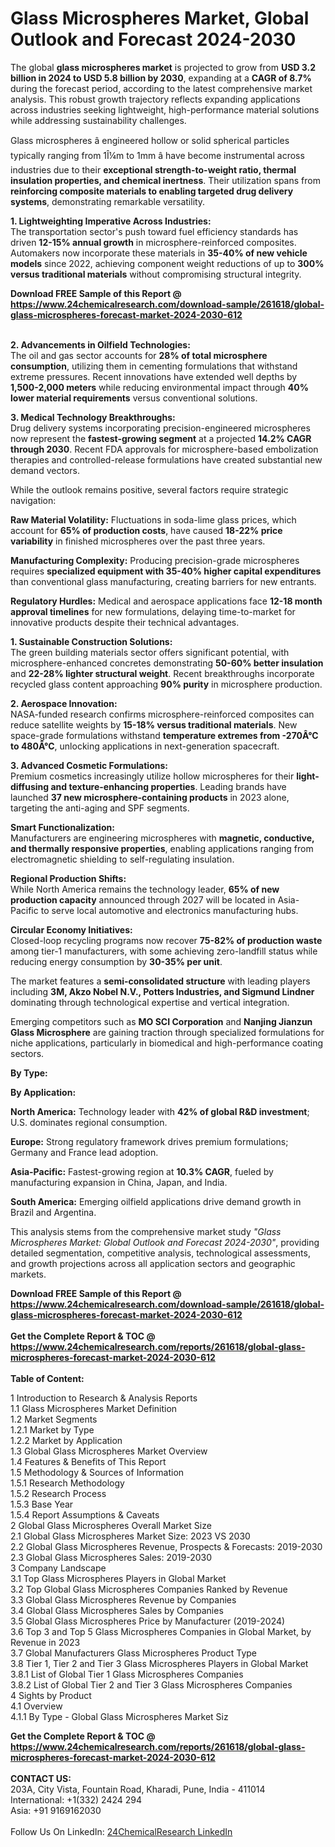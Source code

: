 <h1>Glass Microspheres Market, Global Outlook and Forecast 2024-2030</h1><p>The global <strong>glass microspheres market</strong> is projected to grow from <strong>USD 3.2 billion in 2024 to USD 5.8 billion by 2030</strong>, expanding at a <strong>CAGR of 8.7%</strong> during the forecast period, according to the latest comprehensive market analysis. This robust growth trajectory reflects expanding applications across industries seeking lightweight, high-performance material solutions while addressing sustainability challenges.</p><p>Glass microspheres â engineered hollow or solid spherical particles typically ranging from 1Î¼m to 1mm â have become instrumental across industries due to their <strong>exceptional strength-to-weight ratio, thermal insulation properties, and chemical inertness</strong>. Their utilization spans from <strong>reinforcing composite materials to enabling targeted drug delivery systems</strong>, demonstrating remarkable versatility.</p><p><strong>1. Lightweighting Imperative Across Industries:</strong><br>
The transportation sector's push toward fuel efficiency standards has driven <strong>12-15% annual growth</strong> in microsphere-reinforced composites. Automakers now incorporate these materials in <strong>35-40% of new vehicle models</strong> since 2022, achieving component weight reductions of up to <strong>300% versus traditional materials</strong> without compromising structural integrity.</p><div><b>Download FREE Sample of this Report @ 
            <a href="https://www.24chemicalresearch.com/download-sample/261618/global-glass-microspheres-forecast-market-2024-2030-612">
            https://www.24chemicalresearch.com/download-sample/261618/global-glass-microspheres-forecast-market-2024-2030-612</a></b></div><br><p><strong>2. Advancements in Oilfield Technologies:</strong><br>
The oil and gas sector accounts for <strong>28% of total microsphere consumption</strong>, utilizing them in cementing formulations that withstand extreme pressures. Recent innovations have extended well depths by <strong>1,500-2,000 meters</strong> while reducing environmental impact through <strong>40% lower material requirements</strong> versus conventional solutions.</p><p><strong>3. Medical Technology Breakthroughs:</strong><br>
Drug delivery systems incorporating precision-engineered microspheres now represent the <strong>fastest-growing segment</strong> at a projected <strong>14.2% CAGR through 2030</strong>. Recent FDA approvals for microsphere-based embolization therapies and controlled-release formulations have created substantial new demand vectors.</p><p>While the outlook remains positive, several factors require strategic navigation:</p><p><strong>Raw Material Volatility:</strong> Fluctuations in soda-lime glass prices, which account for <strong>65% of production costs</strong>, have caused <strong>18-22% price variability</strong> in finished microspheres over the past three years.</p><p><strong>Manufacturing Complexity:</strong> Producing precision-grade microspheres requires <strong>specialized equipment with 35-40% higher capital expenditures</strong> than conventional glass manufacturing, creating barriers for new entrants.</p><p><strong>Regulatory Hurdles:</strong> Medical and aerospace applications face <strong>12-18 month approval timelines</strong> for new formulations, delaying time-to-market for innovative products despite their technical advantages.</p><p><strong>1. Sustainable Construction Solutions:</strong><br>
The green building materials sector offers significant potential, with microsphere-enhanced concretes demonstrating <strong>50-60% better insulation</strong> and <strong>22-28% lighter structural weight</strong>. Recent breakthroughs incorporate recycled glass content approaching <strong>90% purity</strong> in microsphere production.</p><p><strong>2. Aerospace Innovation:</strong><br>
NASA-funded research confirms microsphere-reinforced composites can reduce satellite weights by <strong>15-18% versus traditional materials</strong>. New space-grade formulations withstand <strong>temperature extremes from -270Â°C to 480Â°C</strong>, unlocking applications in next-generation spacecraft.</p><p><strong>3. Advanced Cosmetic Formulations:</strong><br>
Premium cosmetics increasingly utilize hollow microspheres for their <strong>light-diffusing and texture-enhancing properties</strong>. Leading brands have launched <strong>37 new microsphere-containing products</strong> in 2023 alone, targeting the anti-aging and SPF segments.</p><p><strong>Smart Functionalization:</strong><br>
	Manufacturers are engineering microspheres with <strong>magnetic, conductive, and thermally responsive properties</strong>, enabling applications ranging from electromagnetic shielding to self-regulating insulation.</p><p><strong>Regional Production Shifts:</strong><br>
	While North America remains the technology leader, <strong>65% of new production capacity</strong> announced through 2027 will be located in Asia-Pacific to serve local automotive and electronics manufacturing hubs.</p><p><strong>Circular Economy Initiatives:</strong><br>
	Closed-loop recycling programs now recover <strong>75-82% of production waste</strong> among tier-1 manufacturers, with some achieving zero-landfill status while reducing energy consumption by <strong>30-35% per unit</strong>.</p><p>The market features a <strong>semi-consolidated structure</strong> with leading players including <strong>3M, Akzo Nobel N.V., Potters Industries, and Sigmund Lindner</strong> dominating through technological expertise and vertical integration.</p><p>Emerging competitors such as <strong>MO SCI Corporation</strong> and <strong>Nanjing Jianzun Glass Microsphere</strong> are gaining traction through specialized formulations for niche applications, particularly in biomedical and high-performance coating sectors.</p><p><strong>By Type:</strong></p><p><strong>By Application:</strong></p><p><strong>North America:</strong> Technology leader with <strong>42% of global R&amp;D investment</strong>; U.S. dominates regional consumption.</p><p><strong>Europe:</strong> Strong regulatory framework drives premium formulations; Germany and France lead adoption.</p><p><strong>Asia-Pacific:</strong> Fastest-growing region at <strong>10.3% CAGR</strong>, fueled by manufacturing expansion in China, Japan, and India.</p><p><strong>South America:</strong> Emerging oilfield applications drive demand growth in Brazil and Argentina.</p><p>This analysis stems from the comprehensive market study <em>"Glass Microspheres Market: Global Outlook and Forecast 2024-2030"</em>, providing detailed segmentation, competitive analysis, technological assessments, and growth projections across all application sectors and geographic markets.</p><div><b>Download FREE Sample of this Report @ 
            <a href="https://www.24chemicalresearch.com/download-sample/261618/global-glass-microspheres-forecast-market-2024-2030-612">
            https://www.24chemicalresearch.com/download-sample/261618/global-glass-microspheres-forecast-market-2024-2030-612</a></b></div><br><div><b>Get the Complete Report & TOC @ 
            <a href="https://www.24chemicalresearch.com/reports/261618/global-glass-microspheres-forecast-market-2024-2030-612">
            https://www.24chemicalresearch.com/reports/261618/global-glass-microspheres-forecast-market-2024-2030-612</a></b></div><br>
            <b>Table of Content:</b><p>1 Introduction to Research & Analysis Reports<br />
    1.1 Glass Microspheres Market Definition<br />
    1.2 Market Segments<br />
        1.2.1 Market by Type<br />
        1.2.2 Market by Application<br />
    1.3 Global Glass Microspheres Market Overview<br />
    1.4 Features & Benefits of This Report<br />
    1.5 Methodology & Sources of Information<br />
        1.5.1 Research Methodology<br />
        1.5.2 Research Process<br />
        1.5.3 Base Year<br />
        1.5.4 Report Assumptions & Caveats<br />
2 Global Glass Microspheres Overall Market Size<br />
    2.1 Global Glass Microspheres Market Size: 2023 VS 2030<br />
    2.2 Global Glass Microspheres Revenue, Prospects & Forecasts: 2019-2030<br />
    2.3 Global Glass Microspheres Sales: 2019-2030<br />
3 Company Landscape<br />
    3.1 Top Glass Microspheres Players in Global Market<br />
    3.2 Top Global Glass Microspheres Companies Ranked by Revenue<br />
    3.3 Global Glass Microspheres Revenue by Companies<br />
    3.4 Global Glass Microspheres Sales by Companies<br />
    3.5 Global Glass Microspheres Price by Manufacturer (2019-2024)<br />
    3.6 Top 3 and Top 5 Glass Microspheres Companies in Global Market, by Revenue in 2023<br />
    3.7 Global Manufacturers Glass Microspheres Product Type<br />
    3.8 Tier 1, Tier 2 and Tier 3 Glass Microspheres Players in Global Market<br />
        3.8.1 List of Global Tier 1 Glass Microspheres Companies<br />
        3.8.2 List of Global Tier 2 and Tier 3 Glass Microspheres Companies<br />
4 Sights by Product<br />
    4.1 Overview<br />
        4.1.1 By Type - Global Glass Microspheres Market Siz</p><div><b>Get the Complete Report & TOC @ 
            <a href="https://www.24chemicalresearch.com/reports/261618/global-glass-microspheres-forecast-market-2024-2030-612">
            https://www.24chemicalresearch.com/reports/261618/global-glass-microspheres-forecast-market-2024-2030-612</a></b></div><br><b>CONTACT US:</b><br>
            203A, City Vista, Fountain Road, Kharadi, Pune, India - 411014<br>
            International: +1(332) 2424 294<br>
            Asia: +91 9169162030 <br><br>
            Follow Us On LinkedIn: <a href="https://www.linkedin.com/company/24chemicalresearch/">24ChemicalResearch LinkedIn</a>